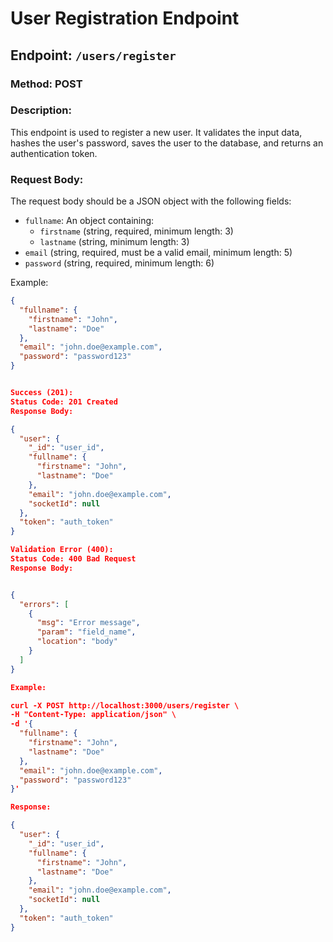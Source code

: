 # User Registration Endpoint

## Endpoint: `/users/register`

### Method: POST

### Description:
This endpoint is used to register a new user. It validates the input data, hashes the user's password, saves the user to the database, and returns an authentication token.

### Request Body:
The request body should be a JSON object with the following fields:

- `fullname`: An object containing:
  - `firstname` (string, required, minimum length: 3)
  - `lastname` (string, minimum length: 3)
- `email` (string, required, must be a valid email, minimum length: 5)
- `password` (string, required, minimum length: 6)

Example:
```json
{
  "fullname": {
    "firstname": "John",
    "lastname": "Doe"
  },
  "email": "john.doe@example.com",
  "password": "password123"
}


Success (201):
Status Code: 201 Created
Response Body:

{
  "user": {
    "_id": "user_id",
    "fullname": {
      "firstname": "John",
      "lastname": "Doe"
    },
    "email": "john.doe@example.com",
    "socketId": null
  },
  "token": "auth_token"
}

Validation Error (400):
Status Code: 400 Bad Request
Response Body:


{
  "errors": [
    {
      "msg": "Error message",
      "param": "field_name",
      "location": "body"
    }
  ]
}

Example:

curl -X POST http://localhost:3000/users/register \
-H "Content-Type: application/json" \
-d '{
  "fullname": {
    "firstname": "John",
    "lastname": "Doe"
  },
  "email": "john.doe@example.com",
  "password": "password123"
}'

Response:

{
  "user": {
    "_id": "user_id",
    "fullname": {
      "firstname": "John",
      "lastname": "Doe"
    },
    "email": "john.doe@example.com",
    "socketId": null
  },
  "token": "auth_token"
}


